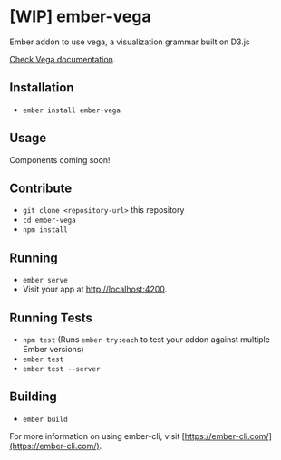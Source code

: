 # [WIP] ember-vega

Ember addon to use vega, a visualization grammar built on D3.js

[Check Vega documentation](https://github.com/vega/vega/wiki/Documentation).

## Installation

* `ember install ember-vega`

## Usage

Components coming soon!

## Contribute

* `git clone <repository-url>` this repository
* `cd ember-vega`
* `npm install`

## Running

* `ember serve`
* Visit your app at [http://localhost:4200](http://localhost:4200).

## Running Tests

* `npm test` (Runs `ember try:each` to test your addon against multiple Ember versions)
* `ember test`
* `ember test --server`

## Building

* `ember build`

For more information on using ember-cli, visit [https://ember-cli.com/](https://ember-cli.com/).
